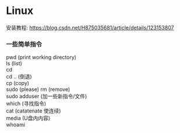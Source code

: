 # Linux

安装教程: https://blog.csdn.net/H875035681/article/details/123153807  

### 一些简单指令
pwd (print working directory)  
ls (list)  
cd  
cd .. (倒退)  
cp (copy)  
sudo (please)
rm (remove)  
sudo adduser (加一些新指令/文件)  
which (寻找指令)  
cat (catatenate 使连续)  
media (U盘内内容)  
whoami  
